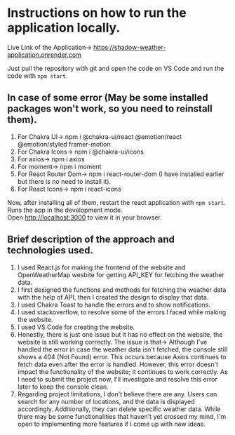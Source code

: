 # Instructions on how to run the application locally.
Live Link of the Application-> https://shadow-weather-application.onrender.com

Just pull the repository with git and open the code on VS Code and run the code with `npm start`.

## In case of some error (May be some installed packages won't work, so you need to reinstall them).
1. For Chakra UI-> npm i @chakra-ui/react @emotion/react @emotion/styled framer-motion
2. For Chakra Icons-> npm i @chakra-ui/icons
3. For axios-> npm i axios
4. For moment-> npm i moment
5. For React Router Dom-> npm i react-router-dom   (I have installed earlier but there is no need to install it).
6. For React Icons-> npm i react-icons

Now, after installing all of them, restart the react application with `npm start`.
Runs the app in the development mode.\
Open [http://localhost:3000](http://localhost:3000) to view it in your browser.

## Brief description of the approach and technologies used.

1. I used React.js for making the frontend of the website and OpenWeatherMap wesbite for getting API_KEY for fetching the weather data.
2. I first designed the functions and methods for fetching the weather data with the help of API, then I created the design to display that data.
3. I used Chakra Toast to handle the errors and to show notifications.
4. I used stackoverflow, to resolve some of the errors I faced while making the website.
5. I used VS Code for creating the website.
6. Honestly, there is just one issue but it has no effect on the website, the website is still working correctly. The issue is that-> Although I've handled the error in case the weather data isn't fetched, the console still shows a 404 (Not Found) error. This occurs because Axios continues to fetch data even after the error is handled. However, this error doesn't impact the functionality of the website; it continues to work correctly. As I need to submit the project now, I'll investigate and resolve this error later to keep the console clean.
7. Regarding project limitations, I don't believe there are any. Users can search for any number of locations, and the data is displayed accordingly. Additionally, they can delete specific weather data. While there may be some functionalities that haven't yet crossed my mind, I'm open to implementing more features if I come up with new ideas.

